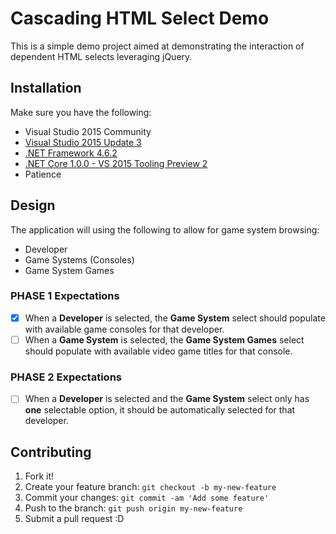 # Cascading HTML Select Demo

This is a simple demo project aimed at demonstrating the interaction of dependent HTML selects leveraging jQuery.

## Installation

Make sure you have the following:

* Visual Studio 2015 Community
* [Visual Studio 2015 Update 3](https://go.microsoft.com/fwlink/?LinkId=691129)
* [.NET Framework 4.6.2](https://www.microsoft.com/en-us/download/details.aspx?id=53345)
* [.NET Core 1.0.0 - VS 2015 Tooling Preview 2](https://go.microsoft.com/fwlink/?LinkID=824849)
* Patience

## Design

The application will using the following to allow for game system browsing:

* Developer
* Game Systems (Consoles)
* Game System Games

### PHASE 1 Expectations

- [X] When a **Developer** is selected, the **Game System** select should populate with available game consoles for that developer.
- [ ] When a **Game System** is selected, the **Game System Games** select should populate with available video game titles for that console.

### PHASE 2 Expectations

- [ ] When a **Developer** is selected and the **Game System** select only has __one__ selectable option, it should be automatically selected for that developer.

## Contributing

1. Fork it!
2. Create your feature branch: `git checkout -b my-new-feature`
3. Commit your changes: `git commit -am 'Add some feature'`
4. Push to the branch: `git push origin my-new-feature`
5. Submit a pull request :D